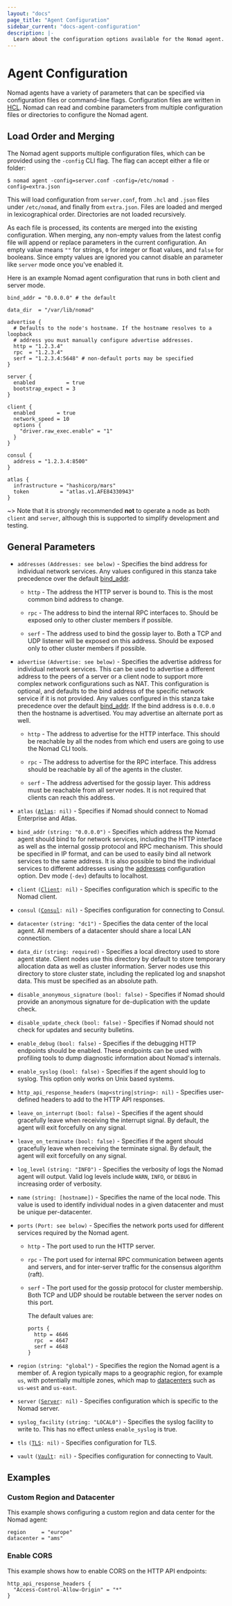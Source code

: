 ```yaml
---
layout: "docs"
page_title: "Agent Configuration"
sidebar_current: "docs-agent-configuration"
description: |-
  Learn about the configuration options available for the Nomad agent.
---
```


# Agent Configuration

Nomad agents have a variety of parameters that can be specified via
configuration files or command-line flags. Configuration files are written in
[HCL][hcl]. Nomad can read and combine parameters from multiple configuration
files or directories to configure the Nomad agent.

## Load Order and Merging

The Nomad agent supports multiple configuration files, which can be provided
using the `-config` CLI flag. The flag can accept either a file or folder:

```shell
$ nomad agent -config=server.conf -config=/etc/nomad -config=extra.json
```

This will load configuration from `server.conf`, from `.hcl` and `.json` files
under `/etc/nomad`, and finally from `extra.json`. Files are loaded and merged
in lexicographical order. Directories are not loaded recursively.

As each file is processed, its contents are merged into the existing
configuration. When merging, any non-empty values from the latest config file
will append or replace parameters in the current configuration. An empty value
means `""` for strings, `0` for integer or float values, and `false` for
booleans. Since empty values are ignored you cannot disable an parameter like
`server` mode once you've enabled it.

Here is an example Nomad agent configuration that runs in both client and server
mode.

```hcl
bind_addr = "0.0.0.0" # the default

data_dir  = "/var/lib/nomad"

advertise {
  # Defaults to the node's hostname. If the hostname resolves to a loopback
  # address you must manually configure advertise addresses.
  http = "1.2.3.4"
  rpc  = "1.2.3.4"
  serf = "1.2.3.4:5648" # non-default ports may be specified
}

server {
  enabled          = true
  bootstrap_expect = 3
}

client {
  enabled       = true
  network_speed = 10
  options {
    "driver.raw_exec.enable" = "1"
  }
}

consul {
  address = "1.2.3.4:8500"
}

atlas {
  infrastructure = "hashicorp/mars"
  token          = "atlas.v1.AFE84330943"
}
```

~> Note that it is strongly recommended **not** to operate a node as both
`client` and `server`, although this is supported to simplify development and
testing.

## General Parameters

- `addresses` `(Addresses: see below)` - Specifies the bind address for
  individual network services. Any values configured in this stanza take
  precedence over the default [bind_addr](#bind_addr).

  - `http` - The address the HTTP server is bound to. This is the most common
    bind address to change.

  - `rpc` - The address to bind the internal RPC interfaces to. Should be
    exposed only to other cluster members if possible.

  - `serf` - The address used to bind the gossip layer to. Both a TCP and UDP
    listener will be exposed on this address. Should be exposed only to other
    cluster members if possible.

- `advertise` `(Advertise: see below)` - Specifies the advertise address for
  individual network services. This can be used to advertise a different address
  to the peers of a server or a client node to support more complex network
  configurations such as NAT. This configuration is optional, and defaults to
  the bind address of the specific network service if it is not provided. Any
  values configured in this stanza take precedence over the default
  [bind_addr](#bind_addr). If the bind address is `0.0.0.0` then the hostname
  is advertised. You may advertise an alternate port as well.

  - `http` - The address to advertise for the HTTP interface. This should be
    reachable by all the nodes from which end users are going to use the Nomad
    CLI tools.

  - `rpc` - The address to advertise for the RPC interface. This address should
    be reachable by all of the agents in the cluster.

  - `serf` - The address advertised for the gossip layer. This address must be
    reachable from all server nodes. It is not required that clients can reach
    this address.

- `atlas` <code>([Atlas][atlas]: nil)</code> - Specifies if Nomad should connect
  to Nomad Enterprise and Atlas.

- `bind_addr` `(string: "0.0.0.0")` - Specifies which address the Nomad
  agent should bind to for network services, including the HTTP interface as
  well as the internal gossip protocol and RPC mechanism. This should be
  specified in IP format, and can be used to easily bind all network services to
  the same address. It is also possible to bind the individual services to
  different addresses using the [addresses](#addresses) configuration option.
  Dev mode (`-dev`) defaults to localhost.

- `client` <code>([Client][client]: nil)</code> - Specifies configuration which is specific to the Nomad client.

- `consul` <code>([Consul][consul]: nil)</code> - Specifies configuration for
  connecting to Consul.

- `datacenter` `(string: "dc1")` - Specifies the data center of the local agent.
  All members of a datacenter should share a local LAN connection.

- `data_dir` `(string: required)` - Specifies a local directory used to store
  agent state. Client nodes use this directory by default to store temporary
  allocation data as well as cluster information. Server nodes use this
  directory to store cluster state, including the replicated log and snapshot
  data. This must be specified as an absolute path.

- `disable_anonymous_signature` `(bool: false)` - Specifies if Nomad should
  provide an anonymous signature for de-duplication with the update check.

- `disable_update_check` `(bool: false)` - Specifies if Nomad should not check for updates and security bulletins.

- `enable_debug` `(bool: false)` - Specifies if the debugging HTTP endpoints
  should be enabled. These endpoints can be used with profiling tools to dump
  diagnostic information about Nomad's internals.

- `enable_syslog` `(bool: false)` - Specifies if the agent should log to syslog.
  This option only works on Unix based systems.

- `http_api_response_headers` `(map<string|string>: nil)` - Specifies
  user-defined headers to add to the HTTP API responses.

- `leave_on_interrupt` `(bool: false)` - Specifies if the agent should
  gracefully leave when receiving the interrupt signal. By default, the agent
  will exit forcefully on any signal.

- `leave_on_terminate` `(bool: false)` - Specifies if the agent should
  gracefully leave when receiving the terminate signal. By default, the agent
  will exit forcefully on any signal.

- `log_level` `(string: "INFO")` - Specifies  the verbosity of logs the Nomad
  agent will output. Valid log levels include `WARN`, `INFO`, or `DEBUG` in
  increasing order of verbosity.

- `name` `(string: [hostname])` - Specifies the name of the local node. This
  value is used to identify individual nodes in a given datacenter and must be
  unique per-datacenter.

- `ports` `(Port: see below)` - Specifies the network ports used for different
  services required by the Nomad agent.

  - `http` - The port used to run the HTTP server.

  - `rpc` - The port used for internal RPC communication between
    agents and servers, and for inter-server traffic for the consensus algorithm
    (raft).

  - `serf` - The port used for the gossip protocol for cluster
    membership. Both TCP and UDP should be routable between the server nodes on
    this port.

    The default values are:

    ```hcl
    ports {
      http = 4646
      rpc  = 4647
      serf = 4648
    }
    ```

- `region` `(string: "global")` - Specifies the region the Nomad agent is a
  member of. A region typically maps to a geographic region, for example `us`,
  with potentially multiple zones, which map to [datacenters](#datacenter) such
  as `us-west` and `us-east`.

- `server` <code>([Server][server]: nil)</code> - Specifies configuration which is specific to the Nomad server.

- `syslog_facility` `(string: "LOCAL0")` - Specifies the syslog facility to write to. This has no effect unless `enable_syslog` is true.

- `tls` <code>([TLS][tls]: nil)</code> - Specifies configuration for TLS.

- `vault` <code>([Vault][vault]: nil)</code> - Specifies configuration for
  connecting to Vault.

## Examples

### Custom Region and Datacenter

This example shows configuring a custom region and data center for the Nomad
agent:

```hcl
region     = "europe"
datacenter = "ams"
```

### Enable CORS

This example shows how to enable CORS on the HTTP API endpoints:

```hcl
http_api_response_headers {
  "Access-Control-Allow-Origin" = "*"
}
```

[hcl]: https://github.com/hashicorp/hcl "HashiCorp Configuration Language"
[consul]: /docs/agent/configuration/consul.html "Nomad Agent consul Configuration"
[atlas]: /docs/agent/configuration/atlas.html "Nomad Agent atlas Configuration"
[vault]: /docs/agent/configuration/vault.html "Nomad Agent vault Configuration"
[tls]: /docs/agent/configuration/tls.html "Nomad Agent tls Configuration"
[client]: /docs/agent/configuration/client.html "Nomad Agent client Configuration"
[server]: /docs/agent/configuration/server.html "Nomad Agent server Configuration"
